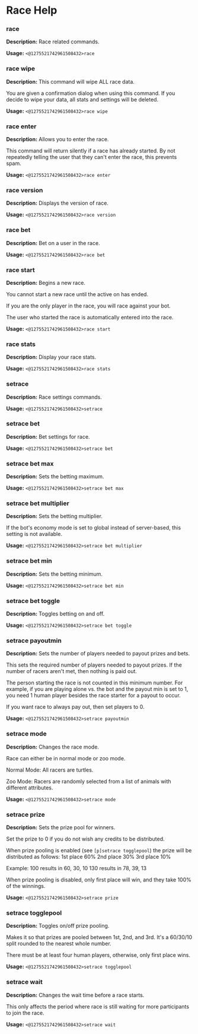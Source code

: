 # Race Help

### race

**Description:** Race related commands.

**Usage:** `<@1275521742961508432>race`

### race wipe

**Description:** This command will wipe ALL race data.

You are given a confirmation dialog when using this command.
If you decide to wipe your data, all stats and settings will be deleted.

**Usage:** `<@1275521742961508432>race wipe`

### race enter

**Description:** Allows you to enter the race.

This command will return silently if a race has already started.
By not repeatedly telling the user that they can't enter the race, this
prevents spam.

**Usage:** `<@1275521742961508432>race enter`

### race version

**Description:** Displays the version of race.

**Usage:** `<@1275521742961508432>race version`

### race bet

**Description:** Bet on a user in the race.

**Usage:** `<@1275521742961508432>race bet`

### race start

**Description:** Begins a new race.

You cannot start a new race until the active on has ended.

If you are the only player in the race, you will race against
your bot.

The user who started the race is automatically entered into the race.

**Usage:** `<@1275521742961508432>race start`

### race stats

**Description:** Display your race stats.

**Usage:** `<@1275521742961508432>race stats`

### setrace

**Description:** Race settings commands.

**Usage:** `<@1275521742961508432>setrace`

### setrace bet

**Description:** Bet settings for race.

**Usage:** `<@1275521742961508432>setrace bet`

### setrace bet max

**Description:** Sets the betting maximum.

**Usage:** `<@1275521742961508432>setrace bet max`

### setrace bet multiplier

**Description:** Sets the betting multiplier.

If the bot's economy mode is set to global instead of server-based, this setting is not available.

**Usage:** `<@1275521742961508432>setrace bet multiplier`

### setrace bet min

**Description:** Sets the betting minimum.

**Usage:** `<@1275521742961508432>setrace bet min`

### setrace bet toggle

**Description:** Toggles betting on and off.

**Usage:** `<@1275521742961508432>setrace bet toggle`

### setrace payoutmin

**Description:** Sets the number of players needed to payout prizes and bets.

This sets the required number of players needed to payout prizes.
If the number of racers aren't met, then nothing is paid out.

The person starting the race is not counted in this minimum number.
For example, if you are playing alone vs. the bot and the payout min
is set to 1, you need 1 human player besides the race starter for a
payout to occur.

If you want race to always pay out, then set players to 0.

**Usage:** `<@1275521742961508432>setrace payoutmin`

### setrace mode

**Description:** Changes the race mode.

Race can either be in normal mode or zoo mode.

Normal Mode:
    All racers are turtles.

Zoo Mode:
    Racers are randomly selected from a list of animals with
    different attributes.

**Usage:** `<@1275521742961508432>setrace mode`

### setrace prize

**Description:** Sets the prize pool for winners.

Set the prize to 0 if you do not wish any credits to be distributed.

When prize pooling is enabled (see `[p]setrace togglepool`) the prize 
will be distributed as follows:
    1st place 60%
    2nd place 30%
    3rd place 10%

Example:
    100 results in 60, 30, 10
    130 results in 78, 39, 13

When prize pooling is disabled, only first place will win, and they take
100% of the winnings.

**Usage:** `<@1275521742961508432>setrace prize`

### setrace togglepool

**Description:** Toggles on/off prize pooling.

Makes it so that prizes are pooled between 1st, 2nd, and 3rd.
It's a 60/30/10 split rounded to the nearest whole number.

There must be at least four human players, otherwise, only first
place wins.

**Usage:** `<@1275521742961508432>setrace togglepool`

### setrace wait

**Description:** Changes the wait time before a race starts.

This only affects the period where race is still waiting
for more participants to join the race.

**Usage:** `<@1275521742961508432>setrace wait`


